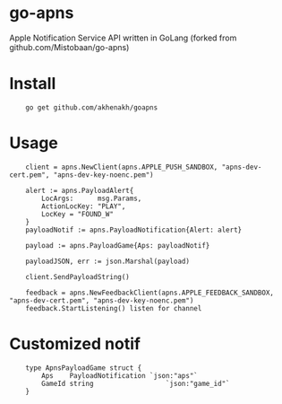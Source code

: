 go-apns
=======

Apple Notification Service API written in GoLang (forked from github.com/Mistobaan/go-apns)


# Install

        go get github.com/akhenakh/goapns

# Usage
		client = apns.NewClient(apns.APPLE_PUSH_SANDBOX, "apns-dev-cert.pem", "apns-dev-key-noenc.pem")

		alert := apns.PayloadAlert{
			LocArgs:      msg.Params,
			ActionLocKey: "PLAY",
			LocKey = "FOUND_W"
		}
		payloadNotif := apns.PayloadNotification{Alert: alert}

		payload := apns.PayloadGame{Aps: payloadNotif}

		payloadJSON, err := json.Marshal(payload)

		client.SendPayloadString()

		feedback = apns.NewFeedbackClient(apns.APPLE_FEEDBACK_SANDBOX, "apns-dev-cert.pem", "apns-dev-key-noenc.pem")
		feedback.StartListening() listen for channel


# Customized notif
		type ApnsPayloadGame struct {
			Aps    PayloadNotification `json:"aps"`
			GameId string                  `json:"game_id"`
		}
